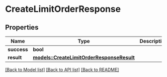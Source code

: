 # CreateLimitOrderResponse

## Properties

Name | Type | Description | Notes
------------ | ------------- | ------------- | -------------
**success** | **bool** |  | 
**result** | [**models::CreateLimitOrderResponseResult**](CreateLimitOrderResponse_result.md) |  | 

[[Back to Model list]](../README.md#documentation-for-models) [[Back to API list]](../README.md#documentation-for-api-endpoints) [[Back to README]](../README.md)


